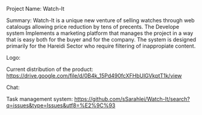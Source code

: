 Project Name:
Watch-It

Summary:
Watch-It is a unique new venture of selling watches through web catalougs allowing price reduction by tens of precents.
The Develope system Implements a marketing platform that manages the project in a way that is easy both for the buyer and for the company.
The system is designed primarily for the Hareidi Sector who require filtering of inappropiate content.

Logo:

Current distribution of the product:
https://drive.google.com/file/d/0B4k_15Pd490fcXFHbUlGVkptT1k/view

Chat:

Task management system:
https://github.com/sSarahlei/Watch-It/search?q=issues&type=Issues&utf8=%E2%9C%93







